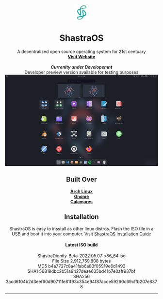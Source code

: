 <!--🖇🖇🖇🖇🖇-->
 <p align="center">
   <img width="50" height="50" src="https://raw.githubusercontent.com/Shastra-OS/art/a46d736f0fde46cc80d51d13d70dc19e29e93b47/Icons/shastraos-logo.svg" alt="Logo">
  </p>
  <h1 align="center"><b>ShastraOS</b></h1>
<!--🖇🖇🖇🖇🖇-->
<p align="center">
  A decentralized open source operating system for 21st centuary
    <br />
    <a href="https://shastraos.vercel.app"><strong>Visit Website</strong></a>
    <br /> <br />
   <i><strong> Currenlty under Developemnt</strong></i><br />
    Developer preview version available for testing purposes
    <br/>
   <img height="300" src="https://raw.githubusercontent.com/Shastra-OS/art/main/screenshots/shot0084.png" alt="Screenshot">
</p>

<h2 align="center">Built Over</h2>
<p align="center">
<a href="https://gitlab.archlinux.org/archlinux/archiso"><strong>Arch Linux</strong></a><br />
<a href="https://gitlab.gnome.org/GNOME"><strong>Gnome</strong></a><br />
<a href="https://github.com/calamares/calamares"><strong>Calamares</strong></a><br />
</p>
<h2 align="center">Installation</h2>
<p align="center">
ShastraOS is easy to insstall as other linux distros.
Flash the ISO file in a USB and boot it into your computer.
Visit <a href="https://shastraos.vercel.app/guide">ShastraOS Installation Guide</a>
</p>

<h4 align="center">Latest ISO build</h4>
<p align="center">
ShastraDignity-Beta-2022.05.07-x86_64.iso<br />
File Size
2,912,759,808 bytes<br />
MD5
b4a7727c8a41fab6a83f05919e6d1492<br />
SHA1
56819dbc2b51a9427deae635bd41b7e0aff987bf<br />
SHA256
3acd6104b2d3eef60d90711fe81f93c354e94f87acce59260c69cffb207e8378
</p>
<hr>

